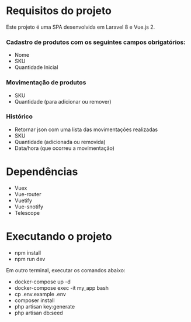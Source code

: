 # Requisitos do projeto
Este projeto é uma SPA desenvolvida em Laravel 8 e Vue.js 2.

### Cadastro de produtos com os seguintes campos obrigatórios:
- Nome
- SKU
- Quantidade Inicial

### Movimentação de produtos
- SKU
- Quantidade (para adicionar ou remover)

### Histórico
- Retornar json com uma lista das movimentações realizadas
- SKU
- Quantidade (adicionada ou removida)
- Data/hora (que ocorreu a movimentação)

# Dependências
- Vuex
- Vue-router
- Vuetify
- Vue-snotify
- Telescope

# Executando o projeto

- npm install
- npm run dev

Em outro terminal, executar os comandos abaixo:
- docker-compose up -d
- docker-compose exec -it my_app bash
- cp .env.example .env
- composer install
- php artisan key:generate
- php artisan db:seed
